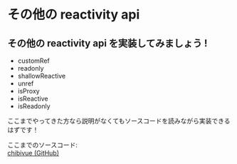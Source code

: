 # その他の reactivity api

## その他の reactivity api を実装してみましょう !

- customRef
- readonly
- shallowReactive
- unref
- isProxy
- isReactive
- isReadonly

ここまでやってきた方なら説明がなくてもソースコードを読みながら実装できるはずです！

ここまでのソースコード:  
[chibivue (GitHub)](https://github.com/Ubugeeei/chibivue/tree/main/book/chapter_codes/210-brs-5_other_apis)
